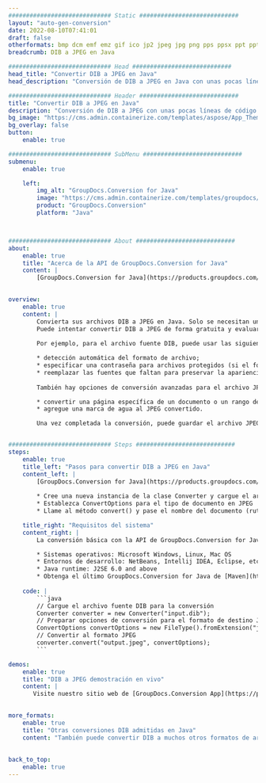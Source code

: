 ```yaml
---
############################# Static ############################
layout: "auto-gen-conversion"
date: 2022-08-10T07:41:01
draft: false
otherformats: bmp dcm emf emz gif ico jp2 jpeg jpg png pps ppsx ppt pptx psb psd svg svgz tga tif tiff webp wmf wmz
breadcrumb: DIB a JPEG en Java

############################# Head ############################
head_title: "Convertir DIB a JPEG en Java"
head_description: "Conversión de DIB a JPEG en Java con unas pocas líneas de código. Convierta más de 160 formatos de archivo con la API de conversión de documentos de GroupDocs para Java"

############################# Header ############################
title: "Convertir DIB a JPEG en Java"
description: "Conversión de DIB a JPEG con unas pocas líneas de código Java"
bg_image: "https://cms.admin.containerize.com/templates/aspose/App_Themes/V3/images/bg/header1.png"
bg_overlay: false
button:
    enable: true

############################# SubMenu ############################
submenu:
    enable: true

    left:
        img_alt: "GroupDocs.Conversion for Java"
        image: "https://cms.admin.containerize.com/templates/groupdocs/images/product-logos/90x90-noborder/groupdocs-conversion-java.png"
        product: "GroupDocs.Conversion"
        platform: "Java"



############################# About ############################
about:
    enable: true
    title: "Acerca de la API de GroupDocs.Conversion for Java"
    content: |
        [GroupDocs.Conversion for Java](https://products.groupdocs.com/conversion/java/) es una API de conversión de formato de archivo avanzada para convertir entre formatos populares de imagen y documento como Microsoft Office, OpenDocument, PDF, HTML, correo electrónico, CAD. y mucho más con solo unas pocas líneas de código. La API nativa detecta automáticamente los formatos de los documentos originales y ofrece muchas opciones para personalizar los documentos convertidos. Junto con la función de extraer información de un documento, también admite el almacenamiento en caché de los resultados de la conversión en el disco local de forma predeterminada. Sin embargo, se puede admitir cualquier tipo de almacenamiento en caché mediante la implementación de las interfaces adecuadas: Amazon S3, Dropbox, Google Drive, Windows Azure, Reddis o cualquier otra.
    

overview:
    enable: true
    content: |
        Convierta sus archivos DIB a JPEG en Java. Solo se necesitan un par de líneas de código Java en cualquier plataforma de su elección, como Windows, Linux, macOS.
        Puede intentar convertir DIB a JPEG de forma gratuita y evaluar la calidad de los resultados de la conversión. Junto con los sencillos scripts de conversión de archivos, puede probar opciones más sofisticadas para cargar el archivo de origen DIB y almacenar la salida JPEG. 
        
        Por ejemplo, para el archivo fuente DIB, puede usar las siguientes opciones de carga:

        * detección automática del formato de archivo;
        * especificar una contraseña para archivos protegidos (si el formato de archivo lo admite);
        * reemplazar las fuentes que faltan para preservar la apariencia del documento.
        
        También hay opciones de conversión avanzadas para el archivo JPEG:

        * convertir una página específica de un documento o un rango de páginas;
        * agregue una marca de agua al JPEG convertido.

        Una vez completada la conversión, puede guardar el archivo JPEG en su ruta de archivo local o en cualquier almacenamiento de terceros, como FTP, Amazon S3, Google Drive, Dropbox, etc. Tenga en cuenta que para convertir DIB a JPEG, no necesita instalar ningún software adicional, como MS Office, Open Office, Adobe Acrobat Reader, etc.


############################# Steps ############################
steps:
    enable: true
    title_left: "Pasos para convertir DIB a JPEG en Java"
    content_left: |
        [GroupDocs.Conversion for Java](https://products.groupdocs.com/conversion/java/) permite a los desarrolladores convertir fácilmente el archivo DIB a JPEG con unas pocas líneas de código.
        
        * Cree una nueva instancia de la clase Converter y cargue el archivo DIB con la ruta completa
        * Establezca ConvertOptions para el tipo de documento en JPEG
        * Llame al método convert() y pase el nombre del documento (ruta completa) y el formato (JPEG) como parámetro

    title_right: "Requisitos del sistema"
    content_right: |
        La conversión básica con la API de GroupDocs.Conversion for Java se puede realizar con solo unas pocas líneas de código. Nuestras API son compatibles con todas las principales plataformas y sistemas operativos. Antes de ejecutar el código a continuación, asegúrese de tener instalados los siguientes requisitos previos en su sistema.

        * Sistemas operativos: Microsoft Windows, Linux, Mac OS
        * Entornos de desarrollo: NetBeans, Intellij IDEA, Eclipse, etc.
        * Java runtime: J2SE 6.0 and above
        * Obtenga el último GroupDocs.Conversion for Java de [Maven](https://repository.groupdocs.com/webapp/#/artifacts/browse/tree/General/repo/com/groupdocs/groupdocs-conversion)
         
    code: |
        ```java    
        // Cargue el archivo fuente DIB para la conversión
        Converter converter = new Converter("input.dib");
        // Preparar opciones de conversión para el formato de destino JPEG
        ConvertOptions convertOptions = new FileType().fromExtension("jpeg").getConvertOptions();
        // Convertir al formato JPEG
        converter.convert("output.jpeg", convertOptions);
        ```

demos:
    enable: true
    title: "DIB a JPEG demostración en vivo"
    content: |
       Visite nuestro sitio web de [GroupDocs.Conversion App](https://products.groupdocs.app/conversion/family) y pruebe la conversión de DIB a JPEG ahora. La demostración gratuita tiene los siguientes beneficios
          

more_formats:
    enable: true
    title: "Otras conversiones DIB admitidas en Java"
    content: "También puede convertir DIB a muchos otros formatos de archivo. Consulte la lista a continuación."
       
       
back_to_top:
    enable: true
---
```

